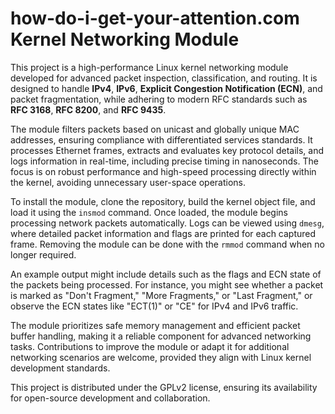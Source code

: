 # how-do-i-get-your-attention.com Kernel Networking Module

This project is a high-performance Linux kernel networking module developed for advanced packet inspection, classification, and routing. It is designed to handle **IPv4**, **IPv6**, **Explicit Congestion Notification (ECN)**, and packet fragmentation, while adhering to modern RFC standards such as **RFC 3168**, **RFC 8200**, and **RFC 9435**.

The module filters packets based on unicast and globally unique MAC addresses, ensuring compliance with differentiated services standards. It processes Ethernet frames, extracts and evaluates key protocol details, and logs information in real-time, including precise timing in nanoseconds. The focus is on robust performance and high-speed processing directly within the kernel, avoiding unnecessary user-space operations.

To install the module, clone the repository, build the kernel object file, and load it using the `insmod` command. Once loaded, the module begins processing network packets automatically. Logs can be viewed using `dmesg`, where detailed packet information and flags are printed for each captured frame. Removing the module can be done with the `rmmod` command when no longer required.

An example output might include details such as the flags and ECN state of the packets being processed. For instance, you might see whether a packet is marked as "Don't Fragment," "More Fragments," or "Last Fragment," or observe the ECN states like "ECT(1)" or "CE" for IPv4 and IPv6 traffic.

The module prioritizes safe memory management and efficient packet buffer handling, making it a reliable component for advanced networking tasks. Contributions to improve the module or adapt it for additional networking scenarios are welcome, provided they align with Linux kernel development standards.

This project is distributed under the GPLv2 license, ensuring its availability for open-source development and collaboration.

